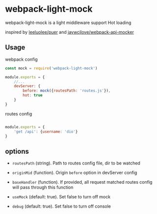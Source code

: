 # webpack-light-mock
webpack-light-mock is a light middleware support Hot loading

inspired by [leeluolee/puer](https://github.com/leeluolee/puer) and [jaywcjlove/webpack-api-mocker](https://github.com/jaywcjlove/webpack-api-mocker)

Usage
---
webpack config
```javascript
const mock = require('webpack-light-mock')

module.exports = {
    //...
    devServer: {
        before: mock({routesPath: 'routes.js'}),
        hot: true
    }
}

```
routes config
```javascript

module.exports = {
    'get /api': {username: 'dio'}
}

```
options
---
* `routesPath` (string). Path to routes config file, dir to be watched

* `originMid` (function). Origin ``before`` option in devServer config

* `baseHandler` (function). If provided, all request matched routes config will pass through this function

* `useMock` (default: true). Set false to turn off mock

* `debug` (default: true). Set false to turn off console